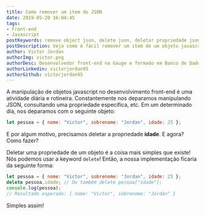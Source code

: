 ```yaml
---
title: Como remover um item do JSON
date: 2019-05-20 16:04:45
tags:
- Front-end
- Javascript
postKeywords: remove object json, delete json, deletar propriedade json, delete property
postDescription: Veja como é fácil remover um item de um objeto javascript, nativamente e sem várias linhas de código!
author: Victor Jordan
authorImg: victor.png
authorDesc: Desenvolvedor front-end na Gauge e formado em Banco de Dados pela Fatec, apaixonado por usabilidade, performance e UX!
authorLinkedin: victorjordan95
authorGithub: victorjordan95
---
```


A manipulação de objetos javascript no desenvolvimento front-end é uma atividade diária e rotineira. Constantemente nos deparamos manipulando JSON, consultando uma propriedade específica, etc. Em um determinado dia, nos deparamos com o seguinte objeto:

```javascript
let pessoa = { nome: "Victor", sobrenome: "Jordan", idade: 25 };
```

E por algum motivo, precisamos deletar a propriedade **idade**. E agora? Como fazer?

<!-- more -->

Deletar uma propriedade de um objeto é a coisa mais simples que existe! Nós podemos usar a keyword `delete`! 
Então, a nossa implementação ficaria da seguinte forma:

```javascript
let pessoa = { nome: "Victor", sobrenome: "Jordan", idade: 25 };
delete pessoa.idade; // Ou também delete pessoa["idade"];
console.log(pessoa);
// Resultado esperado: { nome: "Victor", sobrenome: "Jordan" }
```

Simples assim!

